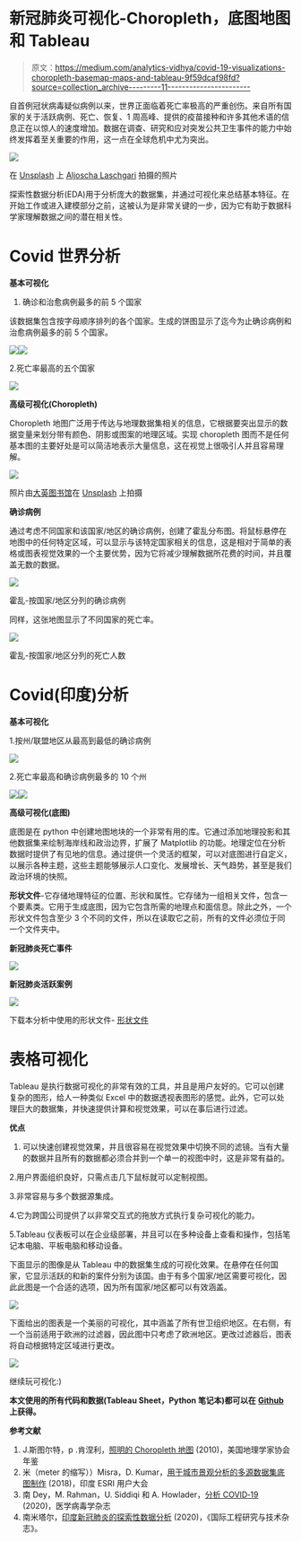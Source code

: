 # 新冠肺炎可视化-Choropleth，底图地图和 Tableau

> 原文：<https://medium.com/analytics-vidhya/covid-19-visualizations-choropleth-basemap-maps-and-tableau-9f59dcaf98fd?source=collection_archive---------11----------------------->

自首例冠状病毒疑似病例以来，世界正面临着死亡率极高的严重创伤。来自所有国家的关于活跃病例、死亡、恢复、1 周高峰、提供的疫苗接种和许多其他术语的信息正在以惊人的速度增加。数据在调查、研究和应对突发公共卫生事件的能力中始终发挥着至关重要的作用，这一点在全球危机中尤为突出。

![](img/5d00d44a6e5217ba694d5a7adae4f9d4.png)

在 [Unsplash](https://unsplash.com/) 上 [Aljoscha Laschgari](https://unsplash.com/@alaschgari) 拍摄的照片

探索性数据分析(EDA)用于分析庞大的数据集，并通过可视化来总结基本特征。在开始工作或进入建模部分之前，这被认为是非常关键的一步，因为它有助于数据科学家理解数据之间的潜在相关性。

# Covid 世界分析

**基本可视化**

1.  确诊和治愈病例最多的前 5 个国家

该数据集包含按字母顺序排列的各个国家。生成的饼图显示了迄今为止确诊病例和治愈病例最多的前 5 个国家。

![](img/7556d6bba51974ac8f3a6f05bd47e33e.png)![](img/8ade8b18843bf1fb7842f223b32098ca.png)

2.死亡率最高的五个国家

![](img/31867e35b6ff35dfa8f6e899aea15b19.png)

**高级可视化(Choropleth)**

Choropleth 地图广泛用于传达与地理数据集相关的信息，它根据要突出显示的数据变量来划分带有颜色、阴影或图案的地理区域。实现 choropleth 图而不是任何基本图的主要好处是可以简洁地表示大量信息，这在视觉上很吸引人并且容易理解。

![](img/acc03e093902ad1b37f145a2abbd6819.png)

照片由[大英图书馆](https://unsplash.com/@britishlibrary)在 [Unsplash](https://unsplash.com/) 上拍摄

**确诊病例**

通过考虑不同国家和该国家/地区的确诊病例，创建了霍乱分布图。将鼠标悬停在地图中的任何特定区域，可以显示与该特定国家相关的信息，这是相对于简单的表格或图表视觉效果的一个主要优势，因为它将减少理解数据所花费的时间，并且覆盖无数的数据。

![](img/5122365e872ae44a468c43caf85329b2.png)

霍乱-按国家/地区分列的确诊病例

同样，这张地图显示了不同国家的死亡率。

![](img/f2b9b7ac794c734ad315a52a51ebd6e5.png)

霍乱-按国家/地区分列的死亡人数

# Covid(印度)分析

**基本可视化**

1.按州/联盟地区从最高到最低的确诊病例

![](img/9e64556824f256cc0e33aaca727e3d0b.png)

2.死亡率最高和确诊病例最多的 10 个州

![](img/e7968a9854dde39f1a25aa314fb5e854.png)![](img/3ec11d7bf100656d69d6d458a711ee40.png)

**高级可视化(底图)**

底图是在 python 中创建地图地块的一个非常有用的库。它通过添加地理投影和其他数据集来绘制海岸线和政治边界，扩展了 Matplotlib 的功能。地理定位在分析数据时提供了有见地的信息。通过提供一个灵活的框架，可以对底图进行自定义，以展示各种主题，这些主题能够展示人口变化、发展增长、天气趋势，甚至是我们政治环境的快照。

**形状文件**-它存储地理特征的位置、形状和属性。它存储为一组相关文件，包含一个要素类。它用于生成底图，因为它包含所需的地理点和面信息。除此之外，一个形状文件包含至少 3 个不同的文件，所以在读取它之前，所有的文件必须位于同一个文件夹中。

**新冠肺炎死亡事件**

![](img/bab7cb6924d892bb4c20c38741fb47af.png)

**新冠肺炎活跃案例**

![](img/d853f2d43fb8a8e05c645ef5c8c52c04.png)

下载本分析中使用的形状文件- [形状文件](https://www.igismap.com/download-india-boundary-shapefile-free-states-boundary-assembly-constituencies-village-boundaries/)

# **表格可视化**

Tableau 是执行数据可视化的非常有效的工具，并且是用户友好的。它可以创建复杂的图形，给人一种类似 Excel 中的数据透视表图形的感觉。此外，它可以处理巨大的数据集，并快速提供计算和视觉效果，可以在事后进行过滤。

**优点**

1.  可以快速创建视觉效果，并且很容易在视觉效果中切换不同的滤镜。当有大量的数据并且所有的数据都必须合并到一个单一的视图中时，这是非常有益的。

2.用户界面组织良好，只需点击几下鼠标就可以定制视图。

3.非常容易与多个数据源集成。

4.它为跨国公司提供了以非常交互式的拖放方式执行复杂可视化的能力。

5.Tableau 仪表板可以在企业级部署，并且可以在多种设备上查看和操作，包括笔记本电脑、平板电脑和移动设备。

下面显示的图像是从 Tableau 中的数据集生成的可视化效果。在悬停在任何国家，它显示活跃的和新的案件分别为该国。由于有多个国家/地区需要可视化，因此此图是一个合适的选项，因为所有国家/地区都可以有效涵盖。

![](img/942ed93181f5aa480465be0e95ddc7be.png)

下面给出的图表是一个美丽的可视化，其中涵盖了所有世卫组织地区。在右侧，有一个当前适用于欧洲的过滤器，因此图中只考虑了欧洲地区。更改过滤器后，图表将自动根据特定区域进行更改。

![](img/9405e6eec1ac0e6ad52a0f6946d8a3dc.png)

继续玩可视化:)

**本文使用的所有代码和数据(Tableau Sheet，Python 笔记本)都可以在** [**Github**](https://github.com/anusandesara/Covid-19-Analysis) **上获得。**

**参考文献**

1.  J.斯图尔特，p .肯涅利，[照明的 Choropleth 地图](https://www.tandfonline.com/doi/abs/10.1080/00045608.2010.485449) (2010)，美国地理学家协会年鉴
2.  米（meter 的缩写））Misra，D. Kumar，[用于城市景观分析的多源数据集底图制作](https://www.researchgate.net/publication/327882916_Base_Map_Preparation_with_Multi-Source_Datasets_for_Urban_Landscape_Analysis) (2018)，印度 ESRI 用户大会
3.  南 Dey，M. Rahman，U. Siddiqi 和 A. Howlader，[分析 COVID‐19](https://onlinelibrary.wiley.com/doi/full/10.1002/jmv.25743) (2020)，医学病毒学杂志
4.  南米塔尔，[印度新冠肺炎的探索性数据分析](https://www.ijert.org/an-exploratory-data-analysis-of-covid-19-in-india) (2020)，《国际工程研究与技术杂志》。